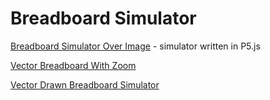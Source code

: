 # Breadboard Simulator

[Breadboard Simulator Over Image](https://editor.p5js.org/dmccreary/sketches/6BlWx729A) - simulator written in P5.js

[Vector Breadboard With Zoom](https://editor.p5js.org/dmccreary/sketches/5hZ6Tmyo2)

[Vector Drawn Breadboard Simulator](https://editor.p5js.org/dmccreary/sketches/gZCJQoLdf)